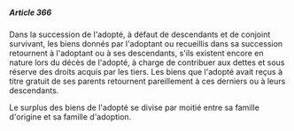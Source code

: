 ##### Article 366

Dans la succession de l'adopté, à défaut de descendants et de conjoint survivant, les biens donnés par l'adoptant ou recueillis dans sa succession retournent à l'adoptant ou à ses descendants, s'ils existent encore en nature lors du décès de l'adopté, à charge de contribuer aux dettes et sous réserve des droits acquis par les tiers. Les biens que l'adopté avait reçus à titre gratuit de ses parents retournent pareillement à ces derniers ou à leurs descendants.

Le surplus des biens de l'adopté se divise par moitié entre sa famille d'origine et sa famille d'adoption.

